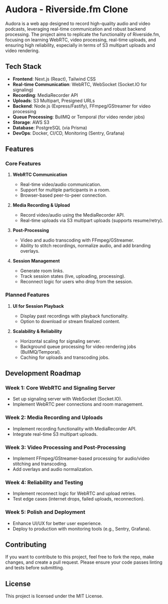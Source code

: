 # Audora - Riverside.fm Clone

Audora is a web app designed to record high-quality audio and video podcasts, leveraging real-time communication and robust backend processing. The project aims to replicate the functionality of Riverside.fm, focusing on learning WebRTC, video processing, real-time uploads, and ensuring high reliability, especially in terms of S3 multipart uploads and video rendering.

## Tech Stack

- **Frontend**: Next.js (React), Tailwind CSS
- **Real-time Communication**: WebRTC, WebSocket (Socket.IO for signaling)
- **Recording**: MediaRecorder API
- **Uploads**: S3 Multipart, Presigned URLs
- **Backend**: Node.js (Express/Fastify), FFmpeg/GStreamer for video processing
- **Queue Processing**: BullMQ or Temporal (for video render jobs)
- **Storage**: AWS S3
- **Database**: PostgreSQL (via Prisma)
- **DevOps**: Docker, CI/CD, Monitoring (Sentry, Grafana)

## Features

### Core Features

1. **WebRTC Communication**

   - Real-time video/audio communication.
   - Support for multiple participants in a room.
   - Browser-based peer-to-peer connection.

2. **Media Recording & Upload**

   - Record video/audio using the MediaRecorder API.
   - Real-time uploads via S3 multipart uploads (supports resume/retry).

3. **Post-Processing**

   - Video and audio transcoding with FFmpeg/GStreamer.
   - Ability to stitch recordings, normalize audio, and add branding overlays.

4. **Session Management**
   - Generate room links.
   - Track session states (live, uploading, processing).
   - Reconnect logic for users who drop from the session.

### Planned Features

1. **UI for Session Playback**

   - Display past recordings with playback functionality.
   - Option to download or stream finalized content.

2. **Scalability & Reliability**
   - Horizontal scaling for signaling server.
   - Background queue processing for video rendering jobs (BullMQ/Temporal).
   - Caching for uploads and transcoding jobs.

## Development Roadmap

### Week 1: Core WebRTC and Signaling Server

- Set up signaling server with WebSocket (Socket.IO).
- Implement WebRTC peer connections and room management.

### Week 2: Media Recording and Uploads

- Implement recording functionality with MediaRecorder API.
- Integrate real-time S3 multipart uploads.

### Week 3: Video Processing and Post-Processing

- Implement FFmpeg/GStreamer-based processing for audio/video stitching and transcoding.
- Add overlays and audio normalization.

### Week 4: Reliability and Testing

- Implement reconnect logic for WebRTC and upload retries.
- Test edge cases (internet drops, failed uploads, reconnection).

### Week 5: Polish and Deployment

- Enhance UI/UX for better user experience.
- Deploy to production with monitoring tools (e.g., Sentry, Grafana).

## Contributing

If you want to contribute to this project, feel free to fork the repo, make changes, and create a pull request. Please ensure your code passes linting and tests before submitting.

## License

This project is licensed under the MIT License.
